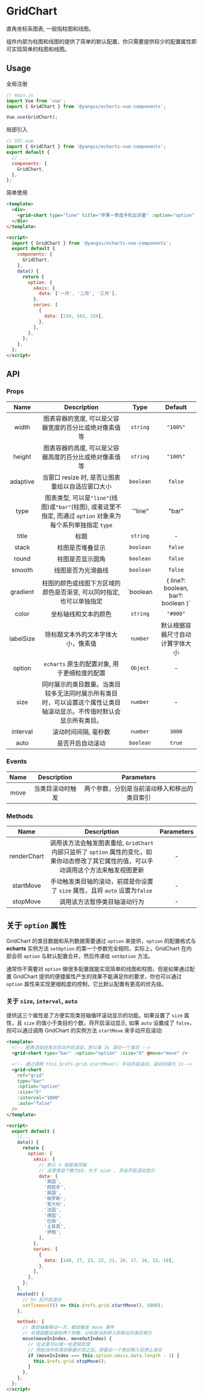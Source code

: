 # GridChart

直角坐标系图表, 一般指柱图和线图。

组件内部为柱图和线图的提供了简单的默认配置，你只需要提供较少的配置属性即可实现简单的柱图和线图。

## Usage

全局注册

```js
// main.js
import Vue from 'vue';
import { GridChart } from '@yangss/echarts-vue-components';

Vue.use(GridChart);
```

局部引入

```js
// SFC.vue
import { GridChart } from '@yangss/echarts-vue-components';
export default {
  // ...
  components: {
    GridChart,
  },
};
```

简单使用

```html
<template>
  <div>
    <grid-chart type="line" title="苹果一季度手机出货量" :option="option" />
  </div>
</template>

<script>
  import { GridChart } from '@yangss/echarts-vue-components';
  export default {
    components: {
      GridChart,
    },
    data() {
      return {
        option: {
          xAxis: {
            data: ['一月', '二月', '三月'],
          },
          series: [
            {
              data: [234, 343, 334],
            },
          ],
        },
      };
    },
  };
</script>
```

## API

### Props

|   Name    |                                                     Description                                                      |                     Type                      |             Default              |
| :-------: | :------------------------------------------------------------------------------------------------------------------: | :-------------------------------------------: | :------------------------------: |
|   width   |                                图表容器的宽度, 可以是父容器宽度的百分比或绝对像素值等                                |                   `string`                    |             `"100%"`             |
|  height   |                                图表容器的高度, 可以是父容器高度的百分比或绝对像素值等                                |                   `string`                    |             `"100%"`             |
| adaptive  |                                   当窗口 resize 时, 是否让图表重绘以自适应窗口大小                                   |                   `boolean`                   |             `false`              |
|   type    |    图表类型, 可以是`"line"`(线图)或`"bar"`(柱图), 或者这里不指定, 而通过 `option` 对象来为每个系列单独指定 `type`    |         `"line" | "bar" | undefined`          |                -                 |
|   title   |                                                         标题                                                         |                   `string`                    |                -                 |
|   stack   |                                                   柱图是否堆叠显示                                                   |                   `boolean`                   |             `false`              |
|   round   |                                                   柱图是否显示圆角                                                   |                   `boolean`                   |             `false`              |
|  smooth   |                                                  线图是否为光滑曲线                                                  |                   `boolean`                   |             `false`              |
| gradient  |                         柱图的颜色或线图下方区域的颜色是否渐变, 可以同时指定, 也可以单独指定                         | `boolean | { line?: boolean, bar?: boolean }` |             `false`              |
|   color   |                                                 坐标轴线和文本的颜色                                                 |                   `string`                    |             `"#000"`             |
| labelSize |                                          除标题文本外的文本字体大小，像素值                                          |                   `number`                    | 默认根据容器尺寸自动计算字体大小 |
|  option   |                                     `echarts` 原生的配置对象, 用于更细粒度的配置                                     |                   `Object`                    |                -                 |
|   size    | 同时展示的类目数量。当类目较多无法同时展示所有类目时，可以设置这个属性让类目轴滚动显示。不传值时默认会显示所有类目。 |                   `number`                    |                -                 |
| interval  |                                                 滚动时间间隔, 毫秒数                                                 |                   `number`                    |              `3000`              |
|   auto    |                                                   是否开启自动滚动                                                   |                   `boolean`                   |              `true`              |

### Events

| Name |   Description    |                  Parameters                  |
| :--: | :--------------: | :------------------------------------------: |
| move | 当类目滚动时触发 | 两个参数，分别是当前滚动移入和移出的类目索引 |

### Methods

|    Name     |                                                               Description                                                                | Parameters |
| :---------: | :--------------------------------------------------------------------------------------------------------------------------------------: | :--------: |
| renderChart | 调用该方法会触发图表重绘, `GridChart` 内部只监听了 `option` 属性的变化，如果你动态修改了其它属性的值，可以手动调用这个方法来触发视图更新 |     -      |
|  startMove  |                               手动触发类目轴的滚动，前提是你设置了 `size` 属性，且将 `auto` 设置为`false`                                |     -      |
|  stopMove   |                                                       调用该方法暂停类目轴滚动行为                                                       |     -      |

## 关于 `option` 属性

GridChart 的类目数据和系列数据需要通过 `option` 来提供，`option` 的配置格式与 **echarts** 实例方法 `setOption` 的第一个参数完全相同，实际上，GridChart 在内部会将 `option` 与默认配置合并，然后传递给 `setOption` 方法。

通常你不需要对 `option` 做很多配置就能实现简单的线图和柱图，但是如果通过配置 GridChart 提供的便捷属性产生的效果不能满足你的要求，你也可以通过 `option` 属性来实现更细粒度的控制，它比默认配置有更高的优先级。

### 关于 `size`, `interval`, `auto`

提供这三个属性是了方便实现类目轴循环滚动显示的功能。如果设置了 `size` 属性，且 `size` 的值小于类目的个数，将开启滚动显示, 如果 `auto` 设置成了 `false`，则可以通过调用 GridChart 的实例方法 `startMove` 来手动开启滚动:

```html
<template>
  <!-- 图表渲染结束后自动开启滚动，默认每 3s 滚动一个类目 -->
  <grid-chart type="bar" :option="option" :size="6" @move="move" />

  <!-- 通过调用 this.$refs.grid.startMove() 手动开启滚动，滚动间隔为 1s-->
  <grid-chart
    ref="grid"
    type="bar"
    :option="option"
    :size="6"
    :interval="1000"
    :auto="false"
  />
</template>

<script>
  export default {
    //...
    data() {
      return {
        option: {
          xAxis: {
            // 默认 x 轴是类目轴
            // 这里类目个数为10，大于 size , 将会开启滚动显示
            data: [
              '美国',
              '西班牙',
              '英国',
              '俄罗斯',
              '意大利',
              '法国',
              '德国',
              '巴西',
              '土耳其',
              '伊朗',
            ],
          },
          series: [
            {
              data: [140, 27, 23, 22, 21, 18, 17, 16, 13, 10],
            },
          ],
        },
      };
    },
    mouted() {
      // 5s 后开启滚动
      setTimeout(() => this.$refs.grid.startMove(), 5000);
    },

    methods: {
      // 类目轴每移动一次，都会触发 move 事件
      // 处理函数会接收两个参数，分别是当前移入和移出的类目索引
      move(moveInIndex, moveOutIndex) {
        // 在这里可以做一些逻辑处理
        // 例如当所有类目都展示完之后，即最后一个类目移入后停止滚动
        if (moveInIndex === this.option.xAxis.data.length - 1) {
          this.$refs.grid.stopMove();
        }
      },
    },
  };
</script>
```
